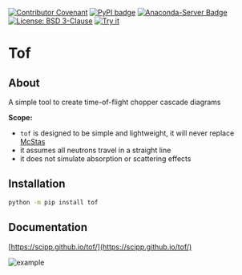 [![Contributor Covenant](https://img.shields.io/badge/Contributor%20Covenant-2.1-4baaaa.svg)](CODE_OF_CONDUCT.md)
[![PyPI badge](http://img.shields.io/pypi/v/tof.svg)](https://pypi.python.org/pypi/tof)
[![Anaconda-Server Badge](https://anaconda.org/scipp/tof/badges/version.svg)](https://anaconda.org/scipp/tof)
[![License: BSD 3-Clause](https://img.shields.io/badge/License-BSD%203--Clause-blue.svg)](LICENSE)
[![Try it](https://img.shields.io/badge/try_it_in_your_browser!-8A2BE2)](https://scipp.github.io/toflite/lab/index.html?path=app.ipynb)

# Tof


## About

A simple tool to create time-of-flight chopper cascade diagrams

**Scope:**

- ``tof`` is designed to be simple and lightweight, it will never replace [McStas](https://www.mcstas.org/)
- it assumes all neutrons travel in a straight line
- it does not simulate absorption or scattering effects

## Installation

```sh
python -m pip install tof
```

## Documentation

[https://scipp.github.io/tof/](https://scipp.github.io/tof/)

![example](https://tof.readthedocs.io/en/latest/_images/short-example_13_1.png)
